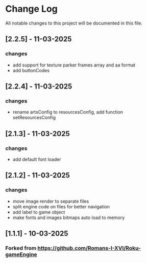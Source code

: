 # Change Log
All notable changes to this project will be documented in this file.

## [2.2.5] - 11-03-2025
### changes
- add support for texture parker frames array and aa format
- add buttonCodes

## [2.2.4] - 11-03-2025
### changes
- rename artsConfig to resourcesConfig, add function setResourcesConfig

## [2.1.3] - 11-03-2025
### changes
- add default font loader

## [2.1.2] - 11-03-2025
### changes
- move image render to separate files
- split engine code on files for better navigation
- add label to game object
- make fonts and images bitmaps auto load to memory

## [1.1.1] - 10-03-2025
### Forked from https://github.com/Romans-I-XVI/Roku-gameEngine